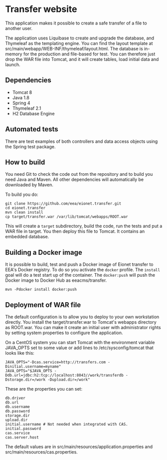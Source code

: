Transfer website
================

This application makes it possible to create a safe transfer of a file to another user.

The application uses Liquibase to create and upgrade the database, and Thymeleaf as the templating engine.
You can find the layout template at src/main/webapp/WEB-INF/thymeleaf/layout.html. The database is in-memory
for the production and file-based for test. You can therefore just drop the WAR file into Tomcat, and it will
create tables, load initial data and launch.

Dependencies
------------
* Tomcat 8
* Java 1.8
* Spring 4
* Thymeleaf 2.1
* H2 Database Engine

Automated tests
---------------
There are test examples of both controllers and data access objects using the Spring test package.

How to build
------------
You need Git to check the code out from the repository and to build you need Java and Maven. All other dependencies will automatically be downloaded by Maven.

To build you do:
```
git clone https://github.com/eea/eionet.transfer.git
cd eionet.transfer
mvn clean install
cp target/transfer.war /var/lib/tomcat/webapps/ROOT.war
```

This will create a `target` subdirectory, build the code, run the tests and put a WAR file in target. You then deploy this file to Tomcat. It contains an embedded database.

Building a Docker image
-----------------------

It is possible to build, test and push a Docker image of Eionet transfer to EEA's Docker registry. To do so you activate the `docker` profile. The `install` goal will do a test start up of the container. The `docker:push` will push the Docker image to Docker Hub as eeacms/transfer.
```
mvn -Pdocker install docker:push
```

Deployment of WAR file
----------------------
The default configuration is to allow you to deploy to your own workstation directly. You install the target/transfer.war to Tomcat's webapps directory as ROOT.war. You can make it create an initial user with administrator rights by setting system properties to configure the application.

On a CentOS system you can start Tomcat with the environment variable JAVA_OPTS set to some value or add lines to /etc/sysconfig/tomcat that looks like this:
```
JAVA_OPTS="-Dcas.service=http://transfers.com -Dinitial.username=myname"
JAVA_OPTS="$JAVA_OPTS -Ddb.url=jdbc:h2:tcp://localhost:8043//work/transferdb -Dstorage.dir=/work -Dupload.dir=/work"
```
These are the properties you can set:
```
db.driver
db.url
db.username
db.password
storage.dir
upload.dir
initial.username # Not needed when integrated with CAS.
initial.password
cas.service
cas.server.host
```
The default values are in src/main/resources/application.properties and src/main/resources/cas.properties.

